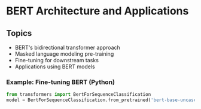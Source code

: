 # BERT Architecture and Applications

## Topics
- BERT's bidirectional transformer approach
- Masked language modeling pre-training
- Fine-tuning for downstream tasks
- Applications using BERT models

### Example: Fine-tuning BERT (Python)
```python
from transformers import BertForSequenceClassification
model = BertForSequenceClassification.from_pretrained('bert-base-uncased')
```

